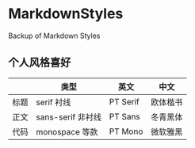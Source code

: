 # MarkdownStyles

Backup of Markdown Styles

## 个人风格喜好

|      | 类型              | 英文     | 中文     |
|------|-------------------|----------|----------|
| 标题 | serif 衬线        | PT Serif | 欧体楷书 |
| 正文 | sans-serif 非衬线 | PT Sans  | 冬青黑体 |
| 代码 | monospace 等款    | PT Mono  | 微软雅黑 |
